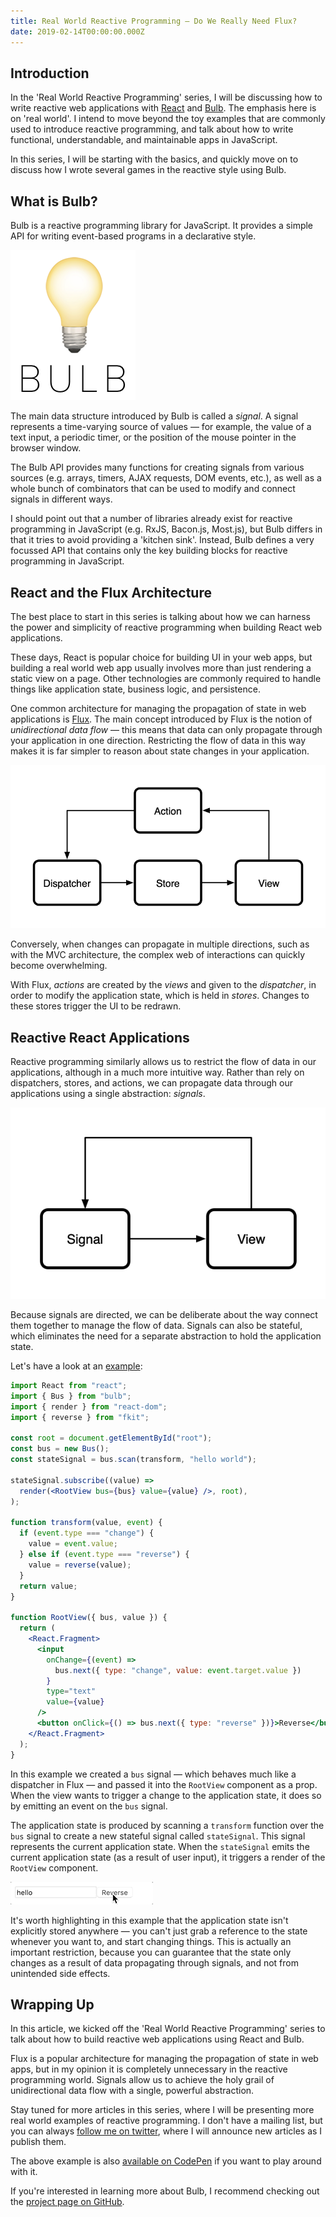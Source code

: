 ```yaml
---
title: Real World Reactive Programming — Do We Really Need Flux?
date: 2019-02-14T00:00:00.000Z
---
```

## Introduction

In the 'Real World Reactive Programming' series, I will be discussing how to
write reactive web applications with [React](https://reactjs.org) and
[Bulb](https://github.com/nullobject/bulb). The emphasis here is on 'real
world'. I intend to move beyond the toy examples that are commonly used to
introduce reactive programming, and talk about how to write functional,
understandable, and maintainable apps in JavaScript.

In this series, I will be starting with the basics, and quickly move on to
discuss how I wrote several games in the reactive style using Bulb.

## What is Bulb?

Bulb is a reactive programming library for JavaScript. It provides a simple API
for writing event-based programs in a declarative style.

![Bulb logo](bulb.png)

The main data structure introduced by Bulb is called a _signal_. A signal
represents a time-varying source of values — for example, the value of a text
input, a periodic timer, or the position of the mouse pointer in the browser
window.

The Bulb API provides many functions for creating signals from various sources
(e.g. arrays, timers, AJAX requests, DOM events, etc.), as well as a whole
bunch of combinators that can be used to modify and connect signals in
different ways.

I should point out that a number of libraries already exist for reactive
programming in JavaScript (e.g. RxJS, Bacon.js, Most.js), but Bulb differs in
that it tries to avoid providing a 'kitchen sink'. Instead, Bulb defines a very
focussed API that contains only the key building blocks for reactive
programming in JavaScript.

## React and the Flux Architecture

The best place to start in this series is talking about how we can harness the
power and simplicity of reactive programming when building React web
applications.

These days, React is popular choice for building UI in your web apps, but
building a real world web app usually involves more than just rendering a
static view on a page. Other technologies are commonly required to handle
things like application state, business logic, and persistence.

One common architecture for managing the propagation of state in web
applications is
[Flux](https://facebook.github.io/flux/docs/in-depth-overview.html). The main
concept introduced by Flux is the notion of _unidirectional data flow_ — this
means that data can only propagate through your application in one direction.
Restricting the flow of data in this way makes it is far simpler to reason
about state changes in your application.

![Flux architecture](flux-architecture.png)

Conversely, when changes can propagate in multiple directions, such as with
the MVC architecture, the complex web of interactions can quickly become
overwhelming.

With Flux, _actions_ are created by the _views_ and given to the _dispatcher_,
in order to modify the application state, which is held in _stores_. Changes to
these stores trigger the UI to be redrawn.

## Reactive React Applications

Reactive programming similarly allows us to restrict the flow of data in our
applications, although in a much more intuitive way. Rather than rely on
dispatchers, stores, and actions, we can propagate data through our
applications using a single abstraction: _signals_.

![Reactive architecture](reactive-architecture.png)

Because signals are directed, we can be deliberate about the way connect them
together to manage the flow of data. Signals can also be stateful, which
eliminates the need for a separate abstraction to hold the application state.

Let's have a look at an [example](https://codepen.io/nullobject/pen/LqdERw):

```jsx
import React from "react";
import { Bus } from "bulb";
import { render } from "react-dom";
import { reverse } from "fkit";

const root = document.getElementById("root");
const bus = new Bus();
const stateSignal = bus.scan(transform, "hello world");

stateSignal.subscribe((value) =>
  render(<RootView bus={bus} value={value} />, root),
);

function transform(value, event) {
  if (event.type === "change") {
    value = event.value;
  } else if (event.type === "reverse") {
    value = reverse(value);
  }
  return value;
}

function RootView({ bus, value }) {
  return (
    <React.Fragment>
      <input
        onChange={(event) =>
          bus.next({ type: "change", value: event.target.value })
        }
        type="text"
        value={value}
      />
      <button onClick={() => bus.next({ type: "reverse" })}>Reverse</button>
    </React.Fragment>
  );
}
```

In this example we created a `bus` signal — which behaves much like a
dispatcher in Flux — and passed it into the `RootView` component as a prop.
When the view wants to trigger a change to the application state, it does so by
emitting an event on the `bus` signal.

The application state is produced by scanning a `transform` function over the
`bus` signal to create a new stateful signal called `stateSignal`. This signal
represents the current application state. When the `stateSignal` emits the
current application state (as a result of user input), it triggers a render of
the `RootView` component.

![Reverse](reverse.gif)

It's worth highlighting in this example that the application state isn't
explicitly stored anywhere — you can't just grab a reference to the state
whenever you want to, and start changing things. This is actually an important
restriction, because you can guarantee that the state only changes as a result
of data propagating through signals, and not from unintended side effects.

## Wrapping Up

In this article, we kicked off the 'Real World Reactive Programming' series to
talk about how to build reactive web applications using React and Bulb.

Flux is a popular architecture for managing the propagation of state in web
apps, but in my opinion it is completely unnecessary in the reactive
programming world. Signals allow us to achieve the holy grail of unidirectional
data flow with a single, powerful abstraction.

Stay tuned for more articles in this series, where I will be presenting more
real world examples of reactive programming. I don't have a mailing list, but
you can always [follow me on twitter](https://twitter.com/nullobject), where I
will announce new articles as I publish them.

The above example is also [available on
CodePen](https://codepen.io/nullobject/pen/LqdERw) if you want to play around
with it.

If you're interested in learning more about Bulb, I recommend checking out the
[project page on GitHub](https://github.com/nullobject/bulb).

